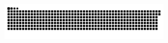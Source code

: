 <picture>
  <source media="(prefers-color-scheme: dark)" srcset="https://raw.githubusercontent.com/MarineHakobyan/MarineHakobyan/8a16ef7dd663c0a5c86e2df25d5e4bf60a5e444d/github-contribution-grid-snake-dark.svg" />
  <source media="(prefers-color-scheme: light)" srcset="https://raw.githubusercontent.com/MarineHakobyan/MarineHakobyan/8a16ef7dd663c0a5c86e2df25d5e4bf60a5e444d/github-contribution-grid-snake.svg" />
  <img alt="github-snake" src="https://raw.githubusercontent.com/MarineHakobyan/MarineHakobyan/8a16ef7dd663c0a5c86e2df25d5e4bf60a5e444d/github-contribution-grid-snake-dark.svg" />
</picture>
